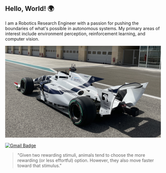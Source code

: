 ## Hello, World! 🌍

<p align='left'>
I am a Robotics Research Engineer with a passion for pushing the boundaries of what's possible in autonomous systems.
My primary areas of interest include environment perception, reinforcement learning, and computer vision.
</p>

![A2RL](IMG_1788.jpg)

[![Gmail Badge](https://img.shields.io/badge/Gmail-313131?style=for-the-badge&logo=gmail&logoColor=red)](mailto:al.r.falah@gmail.com)

> "Given two rewarding stimuli, animals tend to choose the more rewarding (or less effortful) option. However, they also move faster toward that stimulus."

<!--
![Your Picture](DSC097652.jpg)


```python
def main():
    name = "[Your Name]"
    location = "[Your Location]"
    favorite_editor = "[Your Favorite Editor]"

    print(f"\nName: {name}")
    print(f"Living in: {location}")
    print(f"Favourite editor: {favorite_editor}\n")

if __name__ == "__main__":
    main()
